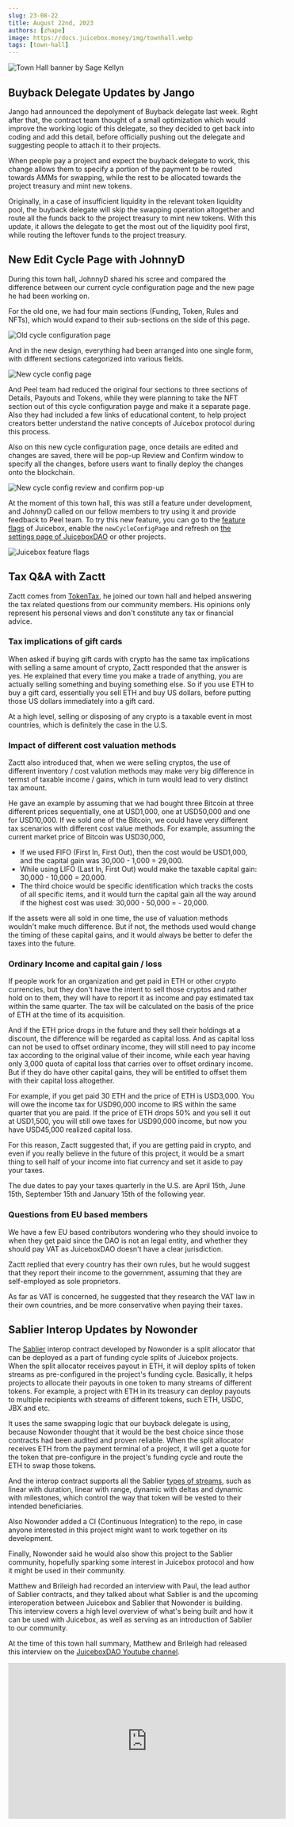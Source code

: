 ```yaml
---
slug: 23-08-22
title: August 22nd, 2023
authors: [zhape]
image: https://docs.juicebox.money/img/townhall.webp
tags: [town-hall]
---
```


![Town Hall banner by Sage Kellyn](https://docs.juicebox.money/img/townhall.webp)

## Buyback Delegate Updates by Jango

Jango had announced the depolyment of Buyback delegate last week. Right after that, the contract team thought of a small optimization which would improve the working logic of this delegate, so they decided to get back into coding and add this detail, before officially pushing out the delegate and suggesting people to attach it to their projects.

When people pay a project and expect the buyback delegate to work, this change allows them to specify a portion of the payment to be routed towards AMMs for swapping, while the rest to be allocated towards the project treasury and mint new tokens.

Originally, in a case of insufficient liquidity in the relevant token liquidity pool, the buyback delegate will skip the swapping operation altogether and route all the funds back to the project treasury to mint new tokens. With this update, it allows the delegate to get the most out of the liquidity pool first, while routing the leftover funds to the project treasury.

## New Edit Cycle Page with JohnnyD

During this town hall, JohnnyD shared his scree and compared the difference between our current cycle configuration page and the new page he had been working on.

For the old one, we had four main sections (Funding, Token, Rules and NFTs), which would expand to their sub-sections on the side of this page.

![Old cycle configuration page](cycle_config_old.webp)

And in the new design, everything had been arranged into one single form, with different sections categorized into various fields.

![New cycle config page](cycle_config_new.webp)

And Peel team had reduced the original four sections to three sections of Details, Payouts and Tokens, while they were planning to take the NFT section out of this cycle configuration payge and make it a separate page. Also they had included a few links of educational content, to help project creators better understand the native concepts of Juicebox protocol during this process.

Also on this new cycle configuration page, once details are edited and changes are saved, there will be pop-up Review and Confirm window to specify all the changes, before users want to finally deploy the changes onto the blockchain.

![New cycle config review and confirm pop-up](cycle_config_popup.webp)

At the moment of this town hall, this was still a feature under development, and JohnnyD called on our fellow members to try using it and provide feedback to Peel team. To try this new feature, you can go to the [feature flags](https://juicebox.money/experimental/flags) of Juicebox, enable the `newCycleConfigPage` and refresh on [the settings page of JuiceboxDAO](https://juicebox.money/@juicebox/settings/cycle) or other projects.

![Juicebox feature flags](jb_feature_flags.webp)

## Tax Q&A with Zactt

Zactt comes from [TokenTax](https://tokentax.co/), he joined our town hall and helped answering the tax related questions from our community members. His opinions only represent his personal views and don't constitute any tax or financial advice.

### Tax implications of gift cards

When asked if buying gift cards with crypto has the same tax implications with selling a same amount of crypto, Zactt responded that the answer is yes. He explained that every time you make a trade of anything, you are actually selling something and buying something else. So if you use ETH to buy a gift card, essentially you sell ETH and buy US dollars, before putting those US dollars immediately into a gift card.

At a high level, selling or disposing of any crypto is a taxable event in most countries, which is definitely the case in the U.S.

### Impact of different cost valuation methods

Zactt also introduced that, when we were selling cryptos, the use of different inventory / cost valution methods may make very big difference in termst of taxable income / gains, which in turn would lead to very distinct tax amount.

He gave an example by assuming that we had bought three Bitcoin at three different prices sequentially, one at USD1,000, one at USD50,000 and one for USD10,000. If we sold one of the Bitcoin, we could have very different tax scenarios with different cost value methods. For example, assuming the current market price of Bitcoin was USD30,000,

- If we used FIFO (First In, First Out), then the cost would be USD1,000, and the capital gain was 30,000 - 1,000 = 29,000.
- While using LIFO (Last In, First Out) would make the taxable capital gain: 30,000 - 10,000 = 20,000.
- The third choice would be specific identification which tracks the costs of  all specific items, and it would turn the capital gain all the way around if the highest cost was used: 30,000 - 50,000 = - 20,000.

If the assets were all sold in one time, the use of valuation methods wouldn't make much difference. But if not, the methods used would change the timing of these capital gains, and it would always be better to defer the taxes into the future.

### Ordinary Income and capital gain / loss

If people work for an organization and get paid in ETH or other crypto currencies, but they don't have the intent to sell those cryptos and rather hold on to them, they will have to report it as income and pay estimated tax within the same quarter. The tax will be calculated on the basis of the price of ETH at the time of its acquisition.

And if the ETH price drops in the future and they sell their holdings at a discount, the difference will be regarded as capital loss. And as capital loss can not be used to offset ordinary income, they will still need to pay income tax according to the original value of their income, while each year having only 3,000 quota of capital loss that carries over to offset ordinary income. But if they do have other capital gains, they will be entitled to offset  them with their capital loss altogether.

For example, if you get paid 30 ETH and the price of ETH is USD3,000. You will owe the income tax for USD90,000 income to IRS within the same quarter that you are paid. If the price of ETH drops 50% and you sell it out at USD1,500, you will still owe taxes for USD90,000 income, but now you have USD45,000 realized capital loss.

For this reason, Zactt suggested that, if you are getting paid in crypto, and even if you really believe in the future of this project, it would be a smart thing to sell half of your income into fiat currency and set it aside to pay your taxes.

The due dates to pay your taxes quarterly in the U.S. are April 15th, June 15th, September 15th and January 15th of the following year.

### Questions from EU based members

We have a few EU based contributors wondering who they should invoice to when they get paid since the DAO is not an legal entity, and whether they should pay VAT as JuiceboxDAO doesn't have a clear jurisdiction.

Zactt replied that every country has their own rules, but he would suggest that they report their income to the government, assuming that they are self-employed as sole proprietors.

As far as VAT is concerned, he suggested that they research the VAT law in their own countries, and be more conservative when paying their taxes.

## Sablier Interop Updates by Nowonder

The [Sablier](https://sablier.com/) interop contract developed by Nowonder is a split allocator that can be deployed as a part of funding cycle splits of Juicebox projects. When the split allocator receives payout in ETH, it will deploy splits of token streams as pre-configured in the project's funding cycle. Basically, it helps projects to allocate their payouts in one token to many streams of different tokens. For example, a project with ETH in its treasury can deploy payouts to multiple recipients with streams of different tokens, such ETH, USDC, JBX and etc.

It uses the same swapping logic that our buyback delegate is using, because Nowonder thought that it would be the best choice since those contracts had been audited and proven reliable. When the split allocator receives ETH from the payment terminal of a project, it will get a quote for the token that pre-configure in the project's funding cycle and route the ETH to swap those tokens.

And the interop contract supports all the Sablier [types of streams](https://docs.sablier.com/concepts/protocol/stream-types), such as linear with duration, linear with range, dynamic with deltas and dynamic with milestones, which control the way that token will be vested to their intended beneficiaries.

Also Nowonder added a CI (Continuous Integration) to the repo, in case anyone interested in this project might want to work together on its development.

Finally, Nowonder said he would also show this project to the Sablier community, hopefully sparking some interest in Juicebox protocol and how it might be used in their community.

Matthew and Brileigh had recorded an interview with Paul, the lead author of Sablier contracts, and they talked about what Sablier is and the upcoming interoperation between Juicebox and Sablier that Nowonder is building. This interview covers a high level overview of what's being built and how it can be used with Juicebox, as well as serving as an introduction of Sablier to our community.

At the time of this town hall summary, Matthew and Brileigh had released this interview on the [JuiceboxDAO Youtube channel](https://www.youtube.com/@JuiceboxDAO).

<iframe width="560" height="315" src="https://www.youtube.com/embed/2Pq6u4JgSf4?si=M-2BJ1xRbKltAsXA" title="YouTube video player" frameborder="0" allow="accelerometer; autoplay; clipboard-write; encrypted-media; gyroscope; picture-in-picture; web-share" allowfullscreen></iframe>





